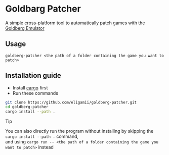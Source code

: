 # Goldbarg Patcher
A simple cross-platform tool to automatically patch games with the [Goldberg Emulator](https://github.com/Detanup01/gbe_fork)

## Usage
`goldberg-patcher <the path of a folder containing the game you want to patch>`


## Installation guide
- Install [cargo](https://doc.rust-lang.org/cargo/getting-started/installation.html) first
- Run these commands
```sh
git clone https://github.com/eligamii/goldberg-patcher.git
cd goldberg-patcher
cargo install --path .
```

> [!TIP]
> You can also directly run the program without installing by skipping the `cargo install --path .` command, <br/> and using
> `cargo run -- <the path of a folder containing the game you want to patch>` instead

